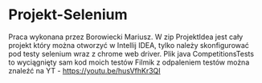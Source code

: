 # Projekt-Selenium

Praca wykonana przez Borowiecki Mariusz.
W zip ProjektIdea jest cały projekt który można otworzyć w Intellij IDEA, tylko należy skonfigurować pod testy selenium wraz z chrome web driver.
Plik java CompetitionsTests to wyciągnięty sam kod moich testów
Filmik z odpaleniem testów można znaleźć na YT - https://youtu.be/husVfhKr3QI
